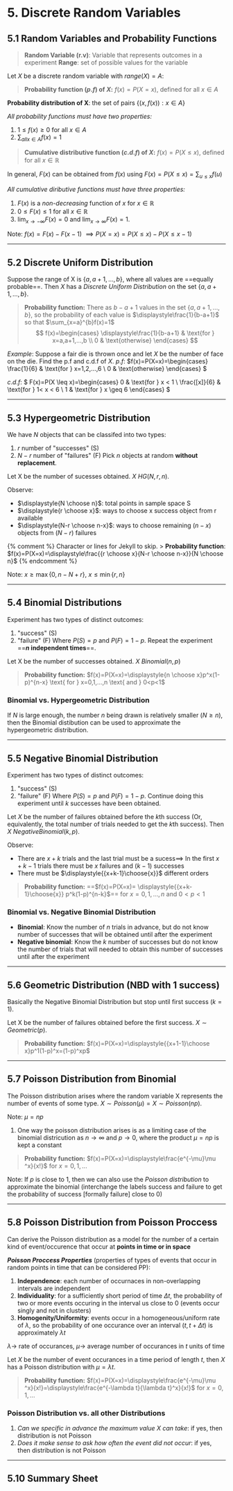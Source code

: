 # 5. Discrete Random Variables
## 5.1 Random Variables and Probability Functions 

> **Random Variable (r.v)**: Variable that represents outcomes in a experiment
> **Range**: set of possible values for the variable

Let $X$ be a discrete random variable with $range(X)=A$: 

> **Probability function ($p.f$) of $X$:** 
$f(x)=P(X=x)$, defined for all $x\in A$

**Probability distribution of X**: the set of pairs $\{(x,f(x)):x \in A \}$

*All probability functions must have two properties:* 
1. $1 \leq f(x) \geq 0$ for all $x \in A$
2. $\sum_{all x \in A} f(x) = 1$

> **Cumulative distributive function ($c.d.f$) of $X$:** 
$f(x)=P(X \leq x)$, defined for all $x\in \mathbb{R}$

In general, $F(x)$ can be obtained from $f(x)$ using $F(x)=P(X \leq x)=\sum_{u \leq x}f(u)$

*All cumulative diributive functions must have three properties:* 
1. $F(x)$ is a *non-decreasing* function of $x$ for $x \in \mathbb{R}$
2. $0 \leq F(x) \leq 1$ for all $x \in \mathbb{R}$
3. $\lim_{x \to -\infty}F(x)=0$ and $\lim_{x \to \infty}F(x)=1$.

Note: $f(x)=F(x)-F(x-1)$ $\implies P(X=x) = P( X \leq x) - P(X \leq x-1)$

---
## 5.2 Discrete Uniform Distribution 
Suppose the range of X is $\{a, a+1, ..., b\}$, where all values are ==equally probable==. Then $X$ has a *Discrete Uniform Distribution* on the set $\{a, a+1, ..., b\}$.

> **Probability function:** There as $b-a+1$ values in the set $\{a, a+1, ..., b\}$, so the probability of each value is $\displaystyle\frac{1}{b-a+1}$ so that $\sum_{x=a}^{b}f(x)=1$
$$ f(x)=\begin{cases}
    \displaystyle\frac{1}{b-a+1} &  \text{for } x=a,a+1,...,b \\
    0 & \text{otherwise}
\end{cases} $$

*Example*: Suppose a fair die is thrown once and let $X$ be the number of face on the die. Find the p.f and c.d.f of $X$. 
$p.f$: 
$f(x)=P(X=x)=\begin{cases}
    \frac{1}{6} &  \text{for } x=1,2,...,6 \\
    0 & \text{otherwise}
\end{cases}
$

$c.d.f$: 
$
F(x)=P(X \leq x)=\begin{cases}
    0 &  \text{for } x < 1 \\
    \frac{[x]}{6} &  \text{for } 1< x < 6 \\
    1 &  \text{for } x \geq 6
\end{cases}
$

----
## 5.3 Hypergeometric Distribution 
We have $N$ objects that can be classifed into two types: 
1. $r$ number of "successes" (S)
2. $N-r$ number of "failures" (F)
Pick $n$ objects at random **without replacement**. 

Let X be the number of sucesses obtained. $X~HG(N,r,n)$.

Observe:  
- $\displaystyle{N \choose n}$: total points in sample space S
- $\displaystyle{r \choose x}$: ways to choose x success object from r available
- $\displaystyle{N-r \choose n-x}$: ways to choose remaining $(n-x)$ objects from $(N-r)$ failures

{% comment %} 
     Character or lines for Jekyll to skip.
    > **Probability function**: $f(x)=P(X=x)=\displaystyle\frac{{r \choose x}{N-r \choose n-x}}{N \choose n}$
{% endcomment %}

Note: $x \geq \max\{0, n-N+r\}$, $x \leq \min\{r, n\}$

---
## 5.4 Binomial Distributions 
Experiment has two types of distinct outcomes: 
1. "success" (S)
2. "failure" (F)
Where $P(S)=p$ and $P(F)=1-p$. Repeat the experiment ==**$n$ independent times**==. 

Let X be the number of successes obtained. $X~Binomial(n,p)$

> **Probability function:** $f(x)=P(X=x)=\displaystyle{n \choose x}p^x(1-p)^{n-x} \text{ for } x=0,1,...,n \text{ and } 0<p<1$

### Binomial vs. Hypergeometric Distribution 
If $N$ is large enough, the number $n$ being drawn is relatively smaller ($N \geq n$), then the Binomial distibution can be used to approximate the hypergeometric distribution. 

---
## 5.5 Negative Binomial Distribution 
Experiment has two types of distinct outcomes: 
1. "success" (S)
2. "failure" (F)
Where $P(S)=p$ and $P(F)=1-p$. Continue doing this experiment until $k$ successes have been obtained.

Let $X$ be the number of failures obtained before the $k$th success (Or, equivalently, the total number of trials needed to get the $k$th success). Then $X~Negative Binomial(k,p)$.

Observe: 
- There are $x+k$ trials and the last trial must be a sucess$\implies$ In the first $x+k-1$ trials there must be $x$ failures and $(k-1)$ successes
- There must be $\displaystyle{{x+k-1}\choose{x}}$ different orders 

> **Probability function:** ==$f(x)=P(X=x)= \displaystyle{{x+k-1}\choose{x}} p^k(1-p)^{n-k}$== for $x=0,1,...,n$ and $0<p<1$

### Binomial vs. Negative Binomial Distribution 
- **Binomial**: Know the number of $n$ trials in advance, but do not know number of successes that will be obtained until after the experiment 
- **Negative binomial**: Know the $k$ number of successes but do not know the number of trials that will needed to obtain this number of successes until after the experiment

---
## 5.6 Geometric Distribution (NBD with 1 success)
Basically the Negative Binomial Distribution but stop until first success ($k=1$).

Let X be the number of failures obtained before the first success. $X \sim Geometric(p)$.

> **Probability function:** $f(x)=P(X=x)=\displaystyle{{x+1-1}\choose x}p^1(1-p)^x=(1-p)^xp$

---
## 5.7 Poisson Distribution from Binomial 
The Poisson distribution arises where the random variable X represents the number of events of some type. $X \sim Poisson(\mu) = X \sim Poisson(np)$.

Note: $\mu = np$

1. One way the poisson distribution arises is as a limiting case of the binomial districution as $n \to \infty$ and $p \to 0$, where the product $\mu=np$ is kept a constant

> **Probability function:** $f(x)=P(X=x)=\displaystyle\frac{e^{-\mu}\mu ^x}{x!}$ for $x=0,1,...$

Note: If $p$ is close to 1, then we can also use the *Poisson distribution* to approximate the binomial (interchange the labels success and failure to get the probability of success [formally failure] close to 0)

---
## 5.8 Poisson Distribution from Poisson Proccess 
Can derive the Poisson distribution as a model for the number of a certain kind of event/occurence that occur at **points in time or in space**

***Poisson Proccess Properties*** (properties of types of events that occur in random points in time that can be considered PP): 
1. **Independence**: each number of occurnaces in non-overlapping intervals are independent 
2. **Individuality**: for a sufficiently short period of time $\Delta t$, the probability of two or more events occuring in the interval us close to 0 (events occur singly and not in clusters)
3. **Homogenity/Uniformity**: events occur in a homogeneous/uniform rate of $\lambda$, so the probability of one occurance over an interval $(t, t+\Delta t)$ is approximately $\lambda t$

$\lambda \to$ rate of occurances, $\mu \to$ average number of occurances in $t$ units of time

Let $X$ be the number of event occurances in a time period of length $t$, then $X$ has a Poisson distribution with $\mu=\lambda t$.

> **Probability function:** $f(x)=P(X=x)=\displaystyle\frac{e^{-\mu}\mu ^x}{x!}=\displaystyle\frac{e^{-\lambda t}{\lambda t}^x}{x!}$ for $x=0,1,...$

### Poisson Distribution vs. all other Distributions 
1. *Can we specific in advance the maximum value X can take*: if yes, then distribution is not Poisson 
2. *Does it make sense to ask how often the event did not occur*: if yes, then distribution is not Poisson 

---
## 5.10 Summary Sheet 












